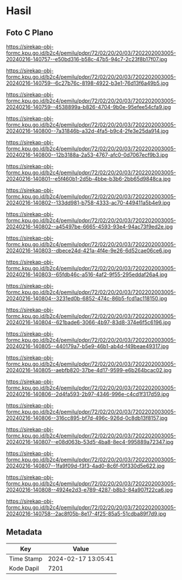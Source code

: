 # Hasil

## Foto C Plano

https://sirekap-obj-formc.kpu.go.id/b2c4/pemilu/pdpr/72/02/20/20/03/7202202003005-20240216-140757--e50bd316-b58c-47b5-94c7-2c23f8b17f07.jpg

https://sirekap-obj-formc.kpu.go.id/b2c4/pemilu/pdpr/72/02/20/20/03/7202202003005-20240216-140759--6c27b76c-8198-4922-b3e1-76d13f6a49b5.jpg

https://sirekap-obj-formc.kpu.go.id/b2c4/pemilu/pdpr/72/02/20/20/03/7202202003005-20240216-140759--4538899a-b826-4704-9b0e-95efee54cfa9.jpg

https://sirekap-obj-formc.kpu.go.id/b2c4/pemilu/pdpr/72/02/20/20/03/7202202003005-20240216-140800--7a31846b-a32d-4fa5-b9c4-2fe3e25da914.jpg

https://sirekap-obj-formc.kpu.go.id/b2c4/pemilu/pdpr/72/02/20/20/03/7202202003005-20240216-140800--12b3188a-2a53-4767-afc0-0d7067ecf9b3.jpg

https://sirekap-obj-formc.kpu.go.id/b2c4/pemilu/pdpr/72/02/20/20/03/7202202003005-20240216-140801--e5f460b1-2d5b-4bbe-b3b6-2bb65d9848ca.jpg

https://sirekap-obj-formc.kpu.go.id/b2c4/pemilu/pdpr/72/02/20/20/03/7202202003005-20240216-140802--133dd981-b758-4333-ac70-449411a5b4e9.jpg

https://sirekap-obj-formc.kpu.go.id/b2c4/pemilu/pdpr/72/02/20/20/03/7202202003005-20240216-140802--a45497be-6665-4593-93e4-94ac73f9ed2e.jpg

https://sirekap-obj-formc.kpu.go.id/b2c4/pemilu/pdpr/72/02/20/20/03/7202202003005-20240216-140803--dbece24d-421a-4f4e-9e26-6d52cae06ce6.jpg

https://sirekap-obj-formc.kpu.go.id/b2c4/pemilu/pdpr/72/02/20/20/03/7202202003005-20240216-140803--65fdb46c-a516-4af2-9f55-295eddaf26a4.jpg

https://sirekap-obj-formc.kpu.go.id/b2c4/pemilu/pdpr/72/02/20/20/03/7202202003005-20240216-140804--3231ed0b-6852-474c-86b5-fcd1ac118150.jpg

https://sirekap-obj-formc.kpu.go.id/b2c4/pemilu/pdpr/72/02/20/20/03/7202202003005-20240216-140804--621bade6-3066-4b97-83d8-374e6f5c6196.jpg

https://sirekap-obj-formc.kpu.go.id/b2c4/pemilu/pdpr/72/02/20/20/03/7202202003005-20240216-140805--440179a7-b5e9-46b1-ab4d-f49beae49317.jpg

https://sirekap-obj-formc.kpu.go.id/b2c4/pemilu/pdpr/72/02/20/20/03/7202202003005-20240216-140805--aebfb820-37be-4d17-9599-e6b264bcac02.jpg

https://sirekap-obj-formc.kpu.go.id/b2c4/pemilu/pdpr/72/02/20/20/03/7202202003005-20240216-140806--2d4fa593-2b97-4346-996e-c4cd1f317d59.jpg

https://sirekap-obj-formc.kpu.go.id/b2c4/pemilu/pdpr/72/02/20/20/03/7202202003005-20240216-140806--316cc895-bf7d-496c-926d-0c8db13f8157.jpg

https://sirekap-obj-formc.kpu.go.id/b2c4/pemilu/pdpr/72/02/20/20/03/7202202003005-20240216-140807--e08d063b-53d5-4ba8-8ec4-995889a72347.jpg

https://sirekap-obj-formc.kpu.go.id/b2c4/pemilu/pdpr/72/02/20/20/03/7202202003005-20240216-140807--1fa9f09d-f3f3-4ad0-8c6f-f0f330d5e622.jpg

https://sirekap-obj-formc.kpu.go.id/b2c4/pemilu/pdpr/72/02/20/20/03/7202202003005-20240216-140808--4924e2d3-e789-4287-b8b3-84a907f22ca6.jpg

https://sirekap-obj-formc.kpu.go.id/b2c4/pemilu/pdpr/72/02/20/20/03/7202202003005-20240216-140758--2ac8f05b-8e17-4f25-85a5-51cdba89f7d9.jpg


## Metadata

| Key        | Value               |
| ---------- | ------------------- |
| Time Stamp | 2024-02-17 13:05:41 |
| Kode Dapil | 7201                |



